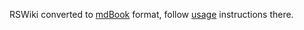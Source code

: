RSWiki converted to [mdBook](https://github.com/rust-lang-nursery/mdBook) format, follow [usage](https://github.com/rust-lang-nursery/mdBook#usage) instructions there.
